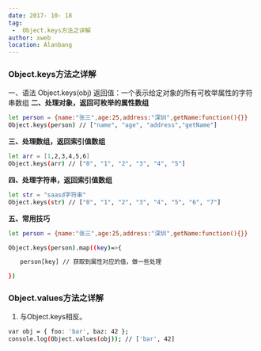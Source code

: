```yaml
---
date: 2017- 10- 18
tag: 
 -  Object.keys方法之详解
author: xweb
location: Alanbang
---
```

### Object.keys方法之详解
一、语法
Object.keys(obj)
返回值：一个表示给定对象的所有可枚举属性的字符串数组
**二、处理对象，返回可枚举的属性数组**
```sh
let person = {name:"张三",age:25,address:"深圳",getName:function(){}}
Object.keys(person) // ["name", "age", "address","getName"]

```
**三、处理数组，返回索引值数组**
```sh
let arr = [1,2,3,4,5,6]
Object.keys(arr) // ["0", "1", "2", "3", "4", "5"]
```
**四、处理字符串，返回索引值数组**
```sh
let str = "saasd字符串"
Object.keys(str) // ["0", "1", "2", "3", "4", "5", "6", "7"]
```
**五、常用技巧**
```sh
let person = {name:"张三",age:25,address:"深圳",getName:function(){}}

Object.keys(person).map((key)=>{

　　person[key] // 获取到属性对应的值，做一些处理

}) 
```
### Object.values方法之详解
1. 与Object.keys相反。
```sh
var obj = { foo: 'bar', baz: 42 };
console.log(Object.values(obj)); // ['bar', 42]
```